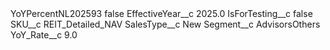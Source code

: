 <?xml version="1.0" encoding="UTF-8"?>
<CustomMetadata xmlns="http://soap.sforce.com/2006/04/metadata" xmlns:xsi="http://www.w3.org/2001/XMLSchema-instance" xmlns:xsd="http://www.w3.org/2001/XMLSchema">
    <label>YoYPercentNL202593</label>
    <protected>false</protected>
    <values>
        <field>EffectiveYear__c</field>
        <value xsi:type="xsd:double">2025.0</value>
    </values>
    <values>
        <field>IsForTesting__c</field>
        <value xsi:type="xsd:boolean">false</value>
    </values>
    <values>
        <field>SKU__c</field>
        <value xsi:type="xsd:string">REIT_Detailed_NAV</value>
    </values>
    <values>
        <field>SalesType__c</field>
        <value xsi:type="xsd:string">New</value>
    </values>
    <values>
        <field>Segment__c</field>
        <value xsi:type="xsd:string">AdvisorsOthers</value>
    </values>
    <values>
        <field>YoY_Rate__c</field>
        <value xsi:type="xsd:double">9.0</value>
    </values>
</CustomMetadata>
